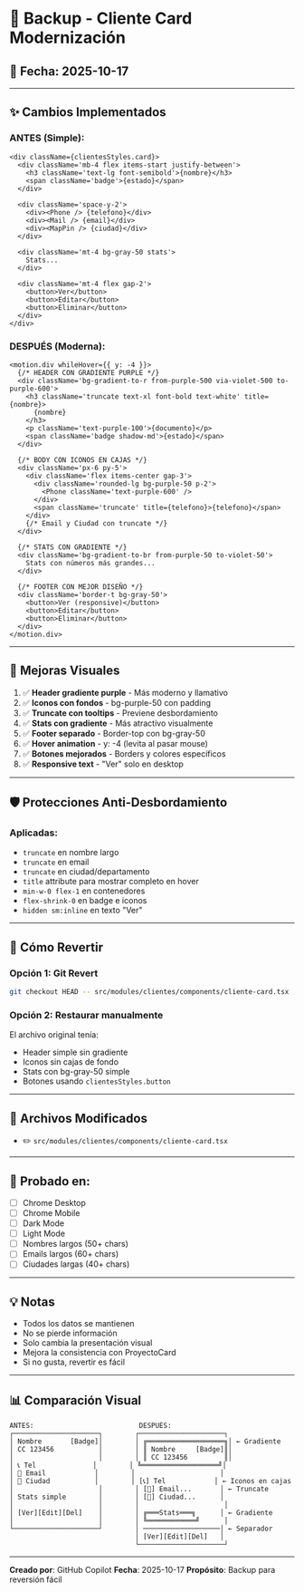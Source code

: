 # 🔄 Backup - Cliente Card Modernización

## 📅 Fecha: 2025-10-17

---

## ✨ Cambios Implementados

### **ANTES (Simple):**
```tsx
<div className={clientesStyles.card}>
  <div className='mb-4 flex items-start justify-between'>
    <h3 className='text-lg font-semibold'>{nombre}</h3>
    <span className='badge'>{estado}</span>
  </div>

  <div className='space-y-2'>
    <div><Phone /> {telefono}</div>
    <div><Mail /> {email}</div>
    <div><MapPin /> {ciudad}</div>
  </div>

  <div className='mt-4 bg-gray-50 stats'>
    Stats...
  </div>

  <div className='mt-4 flex gap-2'>
    <button>Ver</button>
    <button>Editar</button>
    <button>Eliminar</button>
  </div>
</div>
```

### **DESPUÉS (Moderna):**
```tsx
<motion.div whileHover={{ y: -4 }}>
  {/* HEADER CON GRADIENTE PURPLE */}
  <div className='bg-gradient-to-r from-purple-500 via-violet-500 to-purple-600'>
    <h3 className='truncate text-xl font-bold text-white' title={nombre}>
      {nombre}
    </h3>
    <p className='text-purple-100'>{documento}</p>
    <span className='badge shadow-md'>{estado}</span>
  </div>

  {/* BODY CON ICONOS EN CAJAS */}
  <div className='px-6 py-5'>
    <div className='flex items-center gap-3'>
      <div className='rounded-lg bg-purple-50 p-2'>
        <Phone className='text-purple-600' />
      </div>
      <span className='truncate' title={telefono}>{telefono}</span>
    </div>
    {/* Email y Ciudad con truncate */}
  </div>

  {/* STATS CON GRADIENTE */}
  <div className='bg-gradient-to-br from-purple-50 to-violet-50'>
    Stats con números más grandes...
  </div>

  {/* FOOTER CON MEJOR DISEÑO */}
  <div className='border-t bg-gray-50'>
    <button>Ver (responsive)</button>
    <button>Editar</button>
    <button>Eliminar</button>
  </div>
</motion.div>
```

---

## 🎨 Mejoras Visuales

1. ✅ **Header gradiente purple** - Más moderno y llamativo
2. ✅ **Iconos con fondos** - bg-purple-50 con padding
3. ✅ **Truncate con tooltips** - Previene desbordamiento
4. ✅ **Stats con gradiente** - Más atractivo visualmente
5. ✅ **Footer separado** - Border-top con bg-gray-50
6. ✅ **Hover animation** - y: -4 (levita al pasar mouse)
7. ✅ **Botones mejorados** - Borders y colores específicos
8. ✅ **Responsive text** - "Ver" solo en desktop

---

## 🛡️ Protecciones Anti-Desbordamiento

### Aplicadas:
- `truncate` en nombre largo
- `truncate` en email
- `truncate` en ciudad/departamento
- `title` attribute para mostrar completo en hover
- `min-w-0 flex-1` en contenedores
- `flex-shrink-0` en badge e iconos
- `hidden sm:inline` en texto "Ver"

---

## 🔄 Cómo Revertir

### Opción 1: Git Revert
```bash
git checkout HEAD -- src/modules/clientes/components/cliente-card.tsx
```

### Opción 2: Restaurar manualmente
El archivo original tenía:
- Header simple sin gradiente
- Iconos sin cajas de fondo
- Stats con bg-gray-50 simple
- Botones usando `clientesStyles.button`

---

## 📝 Archivos Modificados

- ✏️ `src/modules/clientes/components/cliente-card.tsx`

---

## 🧪 Probado en:

- [ ] Chrome Desktop
- [ ] Chrome Mobile
- [ ] Dark Mode
- [ ] Light Mode
- [ ] Nombres largos (50+ chars)
- [ ] Emails largos (60+ chars)
- [ ] Ciudades largas (40+ chars)

---

## 💡 Notas

- Todos los datos se mantienen
- No se pierde información
- Solo cambia la presentación visual
- Mejora la consistencia con ProyectoCard
- Si no gusta, revertir es fácil

---

## 📊 Comparación Visual

```
ANTES:                          DESPUÉS:
┌─────────────────────┐        ┌─────────────────────┐
│ Nombre       [Badge]│        │ ╔═══════════════════╗│ ← Gradiente
│ CC 123456           │        │ ║ Nombre     [Badge]║│
│                     │        │ ║ CC 123456         ║│
│ 📞 Tel              │        │ ╚═══════════════════╝│
│ 📧 Email            │        │                     │
│ 📍 Ciudad           │        │ [📞] Tel            │ ← Iconos en cajas
│                     │        │ [📧] Email...       │ ← Truncate
│ Stats simple        │        │ [📍] Ciudad...      │
│                     │        │                     │
│ [Ver][Edit][Del]    │        │ ╔═══Stats═══╗      │ ← Gradiente
│                     │        │ ╚════════════╝      │
└─────────────────────┘        │ ───────────────────│ ← Separador
                               │ [Ver][Edit][Del]   │
                               └─────────────────────┘
```

---

**Creado por**: GitHub Copilot
**Fecha**: 2025-10-17
**Propósito**: Backup para reversión fácil
